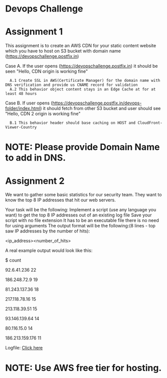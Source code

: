 # Devops Challenge

# Assignment 1

This assignment is to create an AWS CDN for your static content website which you have to host on S3 bucket with domain name (https://devopschallenge.postfix.in)

Case A. If the user opens (https://devopschallenge.postfix.in) it should be seen "Hello, CDN origin is working fine"

      A.1 Create SSL in AWS(Certificate Manager) for the domain name with DNS verification and provide us CNAME record for validation
      A.2 This behavior object content stays in an Edge Cache at for at least 48 hours 

Case B. If user opens (https://devopschallenge.postfix.in/devops-folder/index.html) it should fetch from other S3 bucket and user should see "Hello, CDN 2 origin is working fine"

      B.1 This behavior header should base caching on HOST and CloudFront-Viewer-Country

# NOTE: Please provide Domain Name to add in DNS.


# Assignment 2

We want to gather some basic statistics for our security team. They want to know the top 8 IP addresses that hit our web servers.

Your task will be the following:
Implement a script (use any language you want) to get the top 8 IP addresses out of an existing log file
Save your script with no file extension
It has to be an executable file
there is no need for using arguments
The output format will be the following:(8 lines - top saw IP addresses by the number of hits):

<ip_address><space><number_of_hits>

A real example output would look like this:

$ count

92.6.41.236 22

186.248.72.9 19

81.243.137.36 18

217.118.78.16 15

213.118.39.51 15

93.146.139.64 14

80.116.15.0 14

186.213.159.176 11

Logfile: [Click here](https://github.com/bluestacks/dev-ops-challenge/blob/master/logfile)

# NOTE: Use AWS free tier for hosting.

